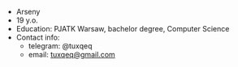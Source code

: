 - Arseny
- 19 y.o.
- Education: PJATK Warsaw, bachelor degree, Computer Science
- Contact info:
  - telegram: @tuxqeq
  - email: tuxqeq@gmail.com

<!---
tuxqeq/tuxqeq is a ✨ special ✨ repository because its `README.md` (this file) appears on your GitHub profile.
You can click the Preview link to take a look at your changes.
--->
